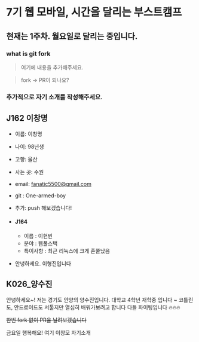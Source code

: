 # 7기 웹 모바일, 시간을 달리는 부스트캠프

## 현재는 1주차. 월요일로 달리는 중입니다.

### what is git fork

> 여기에 내용을 추가해주세요.

> fork -> PR이 되나요?

### 추가적으로 자기 소개를 작성해주세요.

## J162 이창명
- 이름: 이창명
- 나이: 98년생
- 고향: 울산
- 사는 곳: 수원
- email: fanatic5500@gmail.com
- git : One-armed-boy

- 추가: push 해보겠습니다!

- #### J164

  - 이름 : 이현빈
  - 분야 : 웹풀스택
  - 특이사항 : 최근 리눅스에 크게 혼쭐났음

- 안녕하세요. 이형진입니다

## K026\_양수진

안녕하세요~! 저는 경기도 안양의 양수진입니다.
대학교 4학년 재학중 입니다 ~
코틀린도, 안드로이드도 서툴지만 열심히 배워가보려고 합니다
다들 파이팅입니다 🔥🔥🔥

~~한번 fork 없이 PR을 날려보겠습니다~~

금요일 행복해요!
여기 이창모 자기소개
